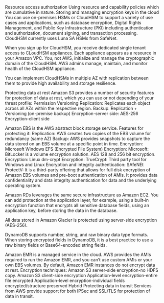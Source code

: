Resource access authorization
Using resource and capability policies which are cumulative in nature.
Storing and managing encryption keys in the cloud
You can use on-premises HSMs or CloudHSM to support a variety of use cases and applications, such as database encryption, Digital Rights Management, and Public Key Infrastructure (PKI) including authentication and authorization, document signing, and transaction processing. CloudHSM currently uses Luna SA HSMs from SafeNet.

When you sign up for CloudHSM, you receive dedicated single tenant access to CLoudHSM appliances. Each appliance appears as a resource in your Amazon VPC. You, not AWS, initialize and manage the cryptographic domain of the CloudHSM. AWS admins manage, maintain, and monitor health of the CloudHSM appliance.

You can implement CloudHSMs in multiple AZ with replication between them to provide high availability and storage resilience.

Protecting data at rest
Amazon S3 provides a number of security features for protection of data at rest, which you can use or not depending of your threat profile:
Permission
Versioning
Replication: Replicates each object across all AZs within the respective region.
Backup: Replication + Versioning (on-premise backup)
Encryption-server side: AES-256
Encryption-client side

Amazon EBS is the AWS abstract block storage service. Features for protecting it:
Replication: AWS creates two copies of the EBS volume for redundancy (same AZ)
Backup: AWS provides snapshots to capture the data stored on an EBS volume at a specific point in time.
Encryption: Microsoft Windows EFS (Encrypted File System)
Encryption: Microsoft: BitLocker is a volume encryption solution. AES 128 and 256 bit encryption.
Encryption: Linux dm-crypt
Encryption: TrueCrypt: Third party tool for Windows and Linux
Encryption and integrity authentication: SAfeNEt ProtectV: It is a third-party offering that allows for full disk encryption of Amazon EBS volumes and pre-boot authentication of AMIs. It provides data confidentiality and data integrity authentication for data and the underlying operating system.

Amazon RDs leverages the same secure infrastructure as Amazon EC2. You can add protection at the application layer, for example, using a built-in encryption function that encrypts all sensitive database fields, using an application key, before storing the data in the database.

All data stored in Amazon Glacier is protected using server-side encryption (AES-256).

DynamoDB supports number, string, and raw binary data type formats. When storing encrypted fields in DynamoDB, it is a best practice to use a raw binary fields or Base64-encoded string fields.

Amazon EMR is a managed service in the cloud. AWS provides the AMIs required to run the Amazon EMR, and you can’t use custom AMIs or your own EBS volumes. By default, Amazon EMR instances do not encrypt data at rest. Encryption techniques:
Amazon S3 server-side encryption-no HDFS copy.
Amazon S3 client-side encryption
Application-level encryption-entire file encrypted
Application-level encryption-individual fields encrypted/structure preserved
Hybrid
Protecting data in transit
Services from AWS provide support for both IPSec and SSL/TLS for protection of data in transit.